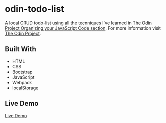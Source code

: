 # odin-todo-list

A local CRUD todo-list using all the tecnniques I've learned in [The Odin Project Organizing your JavaScript Code section](https://www.theodinproject.com/courses/javascript#organizing-your-javascript-code).
For more information visit [The Odin Project](https://www.theodinproject.com/courses/javascript/lessons/todo-list).

## Built With

- HTML
- CSS
- Bootstrap
- JavaScript
- Webpack
- localStorage

## Live Demo

[Live Demo](https://meratio.github.io/odin-todo-list/)
